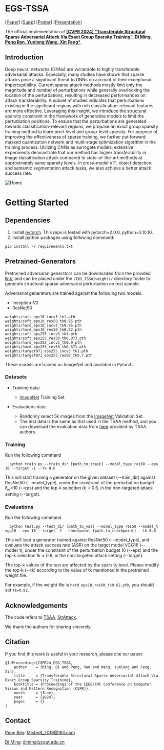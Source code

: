 # EGS-TSSA
[[Paper]()] [[Supp]()] [[Poster]()] [[Presentation]()]

The official implementation of [**\[CVPR 2024\] "Transferable Structural Sparse Adversarial Attack Via Exact Group Sparsity Training", Di Ming, Peng Ren, Yunlong Wang, Xin Feng\***](https://cvpr.thecvf.com/Conferences/2024/AcceptedPapers). 

## Introduction
Deep neural networks (DNNs) are vulnerable to highly transferable adversarial attacks. Especially, many studies have shown that sparse attacks pose a significant threat to DNNs on account of their exceptional imperceptibility. Current sparse attack methods mostly limit only the magnitude and number of perturbations while generally overlooking the location of the perturbations, resulting in decreased performances on attack transferability. A subset of studies indicates that perturbations existing in the significant regions with rich classification-relevant features are more effective. Leveraging this insight, we introduce the structural sparsity constraint in the framework of generative models to limit the perturbation positions. To ensure that the perturbations are generated towards classification-relevant regions, we propose an exact group sparsity training method to learn pixel-level and group-level sparsity. For purpose of improving the effectiveness of sparse training, we further put forward masked quantization network and multi-stage optimization algorithm in the training process. Utilizing CNNs as surrogate models, extensive experiments demonstrate that our method has higher transferability in image classification attack compared to state-of-the-art methods at approximately same sparsity levels. In cross-model ViT, object detection, and semantic segmentation attack tasks, we also achieve a better attack success rate. 

![Home](https://github.com/MisterRpeng/EGS-TSSA/blob/main/show_image/Home.png)


# Getting Started

## Dependencies
1. Install [pytorch](https://pytorch.org/). This repo is tested with pytorch=2.0.0, python=3.10.10.
2. Install python packages using following command:
```
pip install -r requirements.txt
```


## Pretrained-Generators
Pretrained adversarial generators can be downloaded from the provided [link](https://drive.google.com/drive/folders/1iypmK4iIdR2drG6EEe0f2K66fJRC9i7N?usp=sharing), and can be placed under the `/EGS_TSSA/weights/` directory folder to generate structural sparse adversarial perturbation on test sample.

Adversarial generators are trained against the following two models.
* Inception-V3
* ResNet50
```
weights/soft_eps10_incv3_tk1.pth
weights/soft_eps10_res50_tk0.95.pth
weights/hard_eps10_incv3_tk0.95.pth
weights/hard_eps10_res50_tk0.82.pth
weights/soft_eps255_incv3_tk1.pth
weights/soft_eps255_res50_tk0.873.pth
weights/hard_eps255_incv3_tk0.9.pth
weights/hard_eps255_res50_tk0.671.pth
weights/target971_eps255_incv3_tk1.pth
weights/target971_eps255_res50_tk0.7.pth
```

These models are trained on ImageNet and available in Pytorch. 
  
### Datasets
* Training data:
  * [ImageNet](http://www.image-net.org/) Training Set.
  
* Evaluations data:
  * Randomly select 5k images from the [ImageNet](http://www.image-net.org/) Validation Set.
  * The test data is the same as that used in the TSAA method, and you can download the evaluation data from [here](https://drive.google.com/drive/folders/1z6fMGd-NFvKi1-tVG59ow7ZxHyEGfEGI?usp=sharing) provided by TSAA authors.
  
  
### Training
<p align="justify"> Run the following command

```
  python train.py --train_dir [path_to_train] --model_type res50 --eps 10 --target -1 --tk 0.6
```
This will start training a generator on the given dataset (--train_dir) against ResNet50 (--model_type), under the constraint of the perturbation budget $\ell_\infty$=10 (--eps) and the top-k selection $tk=0.6$, in the non-targeted attack setting (--target).<p>

### Evaluations
<p align="justify"> Run the following command

```
  python test.py --test_dir [path_to_val] --model_type res50 --model_t vgg16 --eps 10 --target -1 --checkpoint [path_to_checkpoint] --tk 0.6
```
This will load a generator trained against ResNet50 (--model_type), and evaluate the attack success rate (ASR) on the target model VGG16 (--model_t), under the constraint of the perturbation budget 10 (--eps) and the top-k selection $tk=0.6$, in the non-targeted attack setting (--target). <p>
The top-k values of the test are affected by the sparsity level. Please modify the top-k (--tk) according to the value of tk mentioned in the pretrained weight file.<p>

For example, if the weight file is `hard_eps10_res50_tk0.82.pth`, you should set `tk=0.82`.

## Acknowledgements
The code refers to  [TSAA](https://github.com/shaguopohuaizhe/TSAA), [StrAttack](https://github.com/KaidiXu/StrAttack).

We thank the authors for sharing sincerely.

## Citation
If you find this work is useful in your research, please cite our paper:
```
@InProceedings{CVPR24_EGS_TSSA,
    author    = {Ming, Di and Peng, Ren and Wang, Yunlong and Feng, Xin},
    title     = {Transferable Structural Sparse Adversarial Attack Via Exact Group Sparsity Training},
    booktitle = {Proceedings of the IEEE/CVF Conference on Computer Vision and Pattern Recognition (CVPR)},
    month     = {June},
    year      = {2024},
    pages     = {}
}
```
## Contact

[Peng Ren](https://github.com/MisterRpeng/): [MisterR_2019@163.com](mailto:MisterR_2019@163.com)

[Di Ming](https://midasdming.github.io/): [diming@cqut.edu.cn](mailto:diming@cqut.edu.cn)

